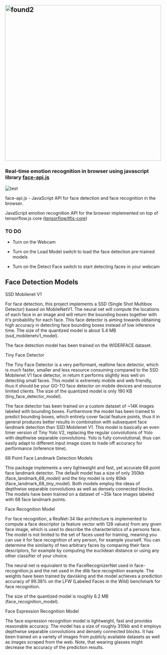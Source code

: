 ## [<img width="500" alt="found2" src="https://user-images.githubusercontent.com/33357541/84373486-5202d800-abe5-11ea-999c-cd1aa2c0da5d.png">](https://vvitsenets.github.io)

### Real-time emotion recognition in browser using javascript library [face-api.js](https://github.com/justadudewhohacks/face-api.js)

![test](https://user-images.githubusercontent.com/33357541/84315507-71ace880-ab72-11ea-9aee-53363777033a.png)


face-api.js - JavaScript API for face detection and face recognition in the browser.

JavaScript emotion recognition API for the browser implemented on top of tensorflow.js core ([tensorflow/tfjs-core](https://github.com/tensorflow/tfjs))

### TO DO

- Turn on the Webcam  

- Turn on the Load Model switch to load the face detection pre-trained models

- Turn on the Detect Face switch to start detecting faces in your webcam

## Face Detection Models

SSD Mobilenet V1

For face detection, this project implements a SSD (Single Shot Multibox Detector) based on MobileNetV1. The neural net will compute the locations of each face in an image and will return the bounding boxes together with it's probability for each face. This face detector is aiming towards obtaining high accuracy in detecting face bounding boxes instead of low inference time. The size of the quantized model is about 5.4 MB (ssd_mobilenetv1_model).

The face detection model has been trained on the WIDERFACE dataset.

Tiny Face Detector

The Tiny Face Detector is a very performant, realtime face detector, which is much faster, smaller and less resource consuming compared to the SSD Mobilenet V1 face detector, in return it performs slightly less well on detecting small faces. This model is extremely mobile and web friendly, thus it should be your GO-TO face detector on mobile devices and resource limited clients. The size of the quantized model is only 190 KB (tiny_face_detector_model).

The face detector has been trained on a custom dataset of ~14K images labeled with bounding boxes. Furthermore the model has been trained to predict bounding boxes, which entirely cover facial feature points, thus it in general produces better results in combination with subsequent face landmark detection than SSD Mobilenet V1.
This model is basically an even tinier version of Tiny Yolo V2, replacing the regular convolutions of Yolo with depthwise separable convolutions. Yolo is fully convolutional, thus can easily adapt to different input image sizes to trade off accuracy for performance (inference time).

68 Point Face Landmark Detection Models

This package implements a very lightweight and fast, yet accurate 68 point face landmark detector. The default model has a size of only 350kb (face_landmark_68_model) and the tiny model is only 80kb (face_landmark_68_tiny_model). Both models employ the ideas of depthwise separable convolutions as well as densely connected blocks. The models have been trained on a dataset of ~35k face images labeled with 68 face landmark points.

Face Recognition Model

For face recognition, a ResNet-34 like architecture is implemented to compute a face descriptor (a feature vector with 128 values) from any given face image, which is used to describe the characteristics of a persons face. The model is not limited to the set of faces used for training, meaning you can use it for face recognition of any person, for example yourself. You can determine the similarity of two arbitrary faces by comparing their face descriptors, for example by computing the euclidean distance or using any other classifier of your choice.

The neural net is equivalent to the FaceRecognizerNet used in face-recognition.js and the net used in the dlib face recognition example. The weights have been trained by davisking and the model achieves a prediction accuracy of 99.38% on the LFW (Labeled Faces in the Wild) benchmark for face recognition.

The size of the quantized model is roughly 6.2 MB (face_recognition_model).

Face Expression Recognition Model

The face expression recognition model is lightweight, fast and provides reasonable accuracy. The model has a size of roughly 310kb and it employs depthwise separable convolutions and densely connected blocks. It has been trained on a variety of images from publicly available datasets as well as images scraped from the web. Note, that wearing glasses might decrease the accuracy of the prediction results.


